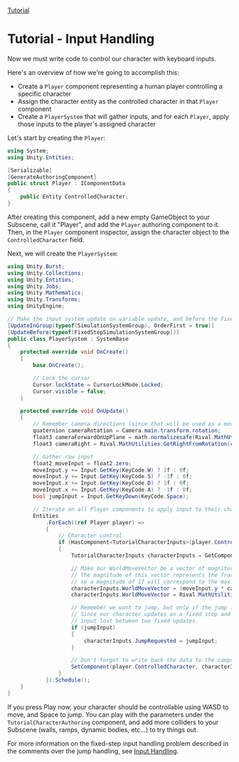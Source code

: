 
[Tutorial](../tutorial.md)

# Tutorial - Input Handling

Now we must write code to control our character with keyboard inputs. 

Here's an overview of how we're going to accomplish this:
* Create a `Player` component representing a human player controlling a specific character
* Assign the character entity as the controlled character in that `Player` component
* Create a `PlayerSystem` that will gather inputs, and for each `Player`, apply those inputs to the player's assigned character


Let's start by creating the `Player`: 

```cs
using System;
using Unity.Entities;

[Serializable]
[GenerateAuthoringComponent]
public struct Player : IComponentData
{
    public Entity ControlledCharacter;
}
```

After creating this component, add a new empty GameObject to your Subscene, call it "Player", and add the `Player` authoring component to it. Then, in the `Player` component inspector, assign the character object to the `ControlledCharacter` field.

Next, we will create the `PlayerSystem`:

```cs
using Unity.Burst;
using Unity.Collections;
using Unity.Entities;
using Unity.Jobs;
using Unity.Mathematics;
using Unity.Transforms;
using UnityEngine;

// Make the input system update on variable update, and before the FixedStepSimulationSystemGroup (where the character updates)
[UpdateInGroup(typeof(SimulationSystemGroup), OrderFirst = true)]
[UpdateBefore(typeof(FixedStepSimulationSystemGroup))]
public class PlayerSystem : SystemBase
{
    protected override void OnCreate()
    {
        base.OnCreate();

        // Lock the cursor
        Cursor.lockState = CursorLockMode.Locked;
        Cursor.visible = false;
    }

    protected override void OnUpdate()
    {
        // Remember camera directions (since that will be used as a movement direction for the character)
        quaternion cameraRotation = Camera.main.transform.rotation;
        float3 cameraForwardOnUpPlane = math.normalizesafe(Rival.MathUtilities.ProjectOnPlane(Rival.MathUtilities.GetForwardFromRotation(cameraRotation), math.up()));
        float3 cameraRight = Rival.MathUtilities.GetRightFromRotation(cameraRotation);

        // Gather raw input
        float2 moveInput = float2.zero;
        moveInput.y += Input.GetKey(KeyCode.W) ? 1f : 0f;
        moveInput.y += Input.GetKey(KeyCode.S) ? -1f : 0f;
        moveInput.x += Input.GetKey(KeyCode.D) ? 1f : 0f;
        moveInput.x += Input.GetKey(KeyCode.A) ? -1f : 0f;
        bool jumpInput = Input.GetKeyDown(KeyCode.Space);

        // Iterate on all Player components to apply input to their character
        Entities
            .ForEach((ref Player player) =>
            {
                // Character control
                if (HasComponent<TutorialCharacterInputs>(player.ControlledCharacter))
                {
                    TutorialCharacterInputs characterInputs = GetComponent<TutorialCharacterInputs>(player.ControlledCharacter);

                    // Make our WorldMoveVector be a vector of magnitude 0 to 1, pointing in the direction of the desired movement (towards camera forward, in this case).
                    // The magnitude of this vector represents the fraction of maximum character speed we wish to have in this direction,
                    // so a magnitude of 1f will correspond to the max velocity, 0.5f will correspond to half of the max velocity, etc...
                    characterInputs.WorldMoveVector = (moveInput.y * cameraForwardOnUpPlane) + (moveInput.x * cameraRight);
                    characterInputs.WorldMoveVector = Rival.MathUtilities.ClampToMaxLength(characterInputs.WorldMoveVector, 1f);

                    // Remember we want to jump, but only if the jump input is true. The character update will handle resetting that value to false every frame.
                    // Since our character updates on a fixed step and our input is gathered at a variable step, this setup is necessary to prevent having your jump
                    // input lost between two fixed updates.
                    if (jumpInput)
                    {
                        characterInputs.JumpRequested = jumpInput;
                    }

                    // Don't forget to write back the data to the component
                    SetComponent(player.ControlledCharacter, characterInputs);
                }
            }).Schedule();
    }
}
```

If you press Play now, your character should be controllable using WASD to move, and Space to jump. You can play with the parameters under the `TutorialCharacterAuthoring` component, and add more colliders to your Subscene (walls, ramps, dynamic bodies, etc...) to try things out.

For more information on the fixed-step input handling problem described in the comments over the jump handling, see [Input Handling](../How_To/input-handling.md).